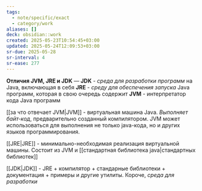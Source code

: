 ```yaml
---
tags:
  - note/specific/exact
  - category/work
aliases: []
deck: obsidian::work
created: 2025-05-23T10:54:45+03:00
updated: 2025-05-24T12:09:53+03:00
sr-due: 2025-05-28
sr-interval: 4
sr-ease: 277
---
```


**Отличия JVM, JRE и JDK**
—
**JDK** - *среда для разработки программ* на Java, включающая в себя **JRE** - *среду для обеспечения запуска* Java программ, которая в свою очередь содержит **JVM** - интерпретатор кода Java программ

[[за что отвечает JVM|JVM]] - виртуальная машина Java. *Выполняет байт-код*, предварительно созданный компилятором. JVM может использоваться для выполнения не только java-кода, но и других языков программирования.

[[JRE|JRE]] - минимально-необходимая реализация виртуальной машины. Состоит из JVM и [[стандартная библиотека java|стандартных библиотек]]

[[JDK|JDK]] - JRE + компилятор + стандарные библиотеки + документация + примеры и другие утилиты. Короче, *среда для разработки*

